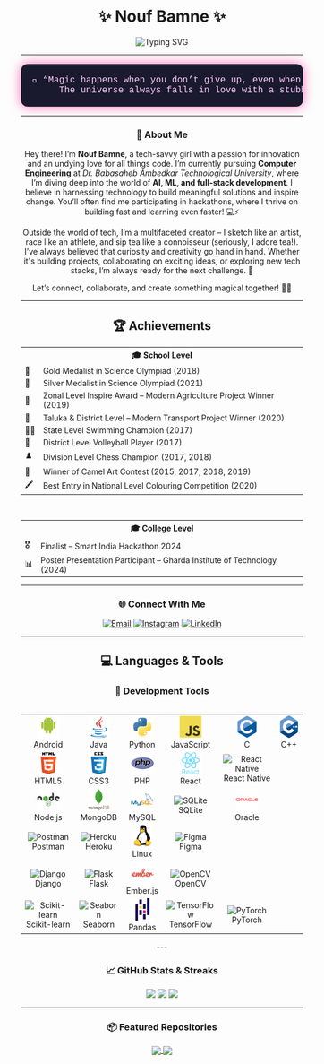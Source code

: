 <div align="center">

<h1 align="center">✨ Nouf Bamne ✨</h1>

<p><img src="https://readme-typing-svg.demolab.com?font=Fira+Code&weight=500&size=24&pause=1000&center=true&vCenter=true&width=435&lines=Hey+there!+I'm+Nouf+Bamne+%F0%9F%91%90;Computer+Engineering+Student+%F0%9F%92%BB;AI+%E2%9A%9B%EF%B8%8F+ML+%F0%9F%94%8E+Full-Stack+Dev+%F0%9F%92%A1;Hackathon+Lover+%F0%9F%8F%81+Sketch+Artist+%F0%9F%8E%A8+Tea+Lover+%F0%9F%8D%B5" alt="Typing SVG" /></p>

---
<pre style="font-family: 'Courier New', monospace; font-size: 16px; color: #ffccff; background-color: #1a1a2e; padding: 20px; border-radius: 12px; box-shadow: 0 0 20px #ff69b4;">
🌌 “Magic happens when you don’t give up, even when you want to.  
     The universe always falls in love with a stubborn heart.” 💖
</pre>
---

### 🌸 About Me

Hey there! I’m <strong>Nouf Bamne</strong>, a tech-savvy girl with a passion for innovation and an undying love for all things code. I’m currently pursuing <strong>Computer Engineering</strong> at <em>Dr. Babasaheb Ambedkar Technological University</em>, where I’m diving deep into the world of <strong>AI, ML, and full-stack development</strong>. I believe in harnessing technology to build meaningful solutions and inspire change. You’ll often find me participating in hackathons, where I thrive on building fast and learning even faster! 💻⚡

Outside the world of tech, I’m a multifaceted creator – I sketch like an artist, race like an athlete, and sip tea like a connoisseur (seriously, I adore tea!). I’ve always believed that curiosity and creativity go hand in hand. Whether it's building projects, collaborating on exciting ideas, or exploring new tech stacks, I’m always ready for the next challenge. 🌟

Let’s connect, collaborate, and create something magical together! 🎀✨

---
## 🏆 Achievements

<table>
  <tr>
    <th colspan="2" align="center">🎓 School Level</th>
  </tr>
  <tr>
    <td>🏅</td>
    <td>Gold Medalist in Science Olympiad (2018)</td>
  </tr>
  <tr>
    <td>🥈</td>
    <td>Silver Medalist in Science Olympiad (2021)</td>
  </tr>
  <tr>
    <td>🧪</td>
    <td>Zonal Level Inspire Award – Modern Agriculture Project Winner (2019)</td>
  </tr>
  <tr>
    <td>🚗</td>
    <td>Taluka & District Level – Modern Transport Project Winner (2020)</td>
  </tr>
  <tr>
    <td>🏊‍♀️</td>
    <td>State Level Swimming Champion (2017)</td>
  </tr>
  <tr>
    <td>🏐</td>
    <td>District Level Volleyball Player (2017)</td>
  </tr>
  <tr>
    <td>♟️</td>
    <td>Division Level Chess Champion (2017, 2018)</td>
  </tr>
  <tr>
    <td>🎨</td>
    <td>Winner of Camel Art Contest (2015, 2017, 2018, 2019)</td>
  </tr>
  <tr>
    <td>🖍️</td>
    <td>Best Entry in National Level Colouring Competition (2020)</td>
  </tr>
</table>

<br>

<table>
  <tr>
    <th colspan="2" align="center">🎓 College Level</th>
  </tr>
  <tr>
    <td>🎖️</td>
    <td>Finalist – Smart India Hackathon 2024</td>
  </tr>
  <tr>
    <td>📊</td>
    <td>Poster Presentation Participant – Gharda Institute of Technology (2024)</td>
  </tr>
 
</table>

---

### 🌐 Connect With Me

[![Email](https://img.shields.io/badge/Email-noufbamne@gmail.com-D14836?style=flat&logo=gmail&logoColor=white)](mailto:noufbamne@gmail.com)
[![Instagram](https://img.shields.io/badge/Instagram-@nouf_bamne-E4405F?style=flat&logo=instagram&logoColor=white)](https://instagram.com/nouf_bamne)
[![LinkedIn](https://img.shields.io/badge/LinkedIn-Nouf%20Bamne-0077B5?style=flat&logo=linkedin&logoColor=white)](https://linkedin.com/in/nouf-bamne)

---

## 💻 Languages & Tools

### 🚀 Development Tools
<div align="center" style="display: flex; flex-wrap: wrap; gap: 1rem; justify-content: center;">

<table>
<tr>
<td align="center">
  <img src="https://raw.githubusercontent.com/devicons/devicon/master/icons/android/android-original-wordmark.svg" width="40" height="40" alt="Android"/><br>Android
</td>
<td align="center">
  <img src="https://raw.githubusercontent.com/devicons/devicon/master/icons/java/java-original.svg" width="40" height="40" alt="Java"/><br>Java
</td>
<td align="center">
  <img src="https://raw.githubusercontent.com/devicons/devicon/master/icons/python/python-original.svg" width="40" height="40" alt="Python"/><br>Python
</td>
<td align="center">
  <img src="https://raw.githubusercontent.com/devicons/devicon/master/icons/javascript/javascript-original.svg" width="40" height="40" alt="JavaScript"/><br>JavaScript
</td>
<td align="center">
  <img src="https://raw.githubusercontent.com/devicons/devicon/master/icons/c/c-original.svg" width="40" height="40" alt="C"/><br>C
</td>
<td align="center">
  <img src="https://raw.githubusercontent.com/devicons/devicon/master/icons/cplusplus/cplusplus-original.svg" width="40" height="40" alt="C++"/><br>C++
</td>
</tr>
<tr>
<td align="center">
  <img src="https://raw.githubusercontent.com/devicons/devicon/master/icons/html5/html5-original-wordmark.svg" width="40" height="40" alt="HTML5"/><br>HTML5
</td>
<td align="center">
  <img src="https://raw.githubusercontent.com/devicons/devicon/master/icons/css3/css3-original-wordmark.svg" width="40" height="40" alt="CSS3"/><br>CSS3
</td>
<td align="center">
  <img src="https://raw.githubusercontent.com/devicons/devicon/master/icons/php/php-original.svg" width="40" height="40" alt="PHP"/><br>PHP
</td>
<td align="center">
  <img src="https://raw.githubusercontent.com/devicons/devicon/master/icons/react/react-original-wordmark.svg" width="40" height="40" alt="React"/><br>React
</td>
<td align="center">
  <img src="https://reactnative.dev/img/header_logo.svg" width="40" height="40" alt="React Native"/><br>React Native
</td>
</tr>
<tr>
<td align="center">
  <img src="https://raw.githubusercontent.com/devicons/devicon/master/icons/nodejs/nodejs-original-wordmark.svg" width="40" height="40" alt="Node.js"/><br>Node.js
</td>
<td align="center">
  <img src="https://raw.githubusercontent.com/devicons/devicon/master/icons/mongodb/mongodb-original-wordmark.svg" width="40" height="40" alt="MongoDB"/><br>MongoDB
</td>
<td align="center">
  <img src="https://raw.githubusercontent.com/devicons/devicon/master/icons/mysql/mysql-original-wordmark.svg" width="40" height="40" alt="MySQL"/><br>MySQL
</td>
<td align="center">
  <img src="https://www.vectorlogo.zone/logos/sqlite/sqlite-icon.svg" width="40" height="40" alt="SQLite"/><br>SQLite
</td>
<td align="center">
  <img src="https://raw.githubusercontent.com/devicons/devicon/master/icons/oracle/oracle-original.svg" width="40" height="40" alt="Oracle"/><br>Oracle
</td>
</tr>
<tr>
<td align="center">
  <img src="https://www.vectorlogo.zone/logos/getpostman/getpostman-icon.svg" width="40" height="40" alt="Postman"/><br>Postman
</td>
<td align="center">
  <img src="https://www.vectorlogo.zone/logos/heroku/heroku-icon.svg" width="40" height="40" alt="Heroku"/><br>Heroku
</td>
<td align="center">
  <img src="https://raw.githubusercontent.com/devicons/devicon/master/icons/linux/linux-original.svg" width="40" height="40" alt="Linux"/><br>Linux
</td>
<td align="center">
  <img src="https://www.vectorlogo.zone/logos/figma/figma-icon.svg" width="40" height="40" alt="Figma"/><br>Figma
</td>
</tr>
<tr>
<td align="center">
  <img src="https://cdn.worldvectorlogo.com/logos/django.svg" width="40" height="40" alt="Django"/><br>Django
</td>
<td align="center">
  <img src="https://www.vectorlogo.zone/logos/pocoo_flask/pocoo_flask-icon.svg" width="40" height="40" alt="Flask"/><br>Flask
</td>
<td align="center">
  <img src="https://raw.githubusercontent.com/devicons/devicon/master/icons/ember/ember-original-wordmark.svg" width="40" height="40" alt="Ember.js"/><br>Ember.js
</td>
<td align="center">
  <img src="https://www.vectorlogo.zone/logos/opencv/opencv-icon.svg" width="40" height="40" alt="OpenCV"/><br>OpenCV
</td>
</tr>
<tr>
<td align="center">
  <img src="https://upload.wikimedia.org/wikipedia/commons/0/05/Scikit_learn_logo_small.svg" width="40" height="40" alt="Scikit-learn"/><br>Scikit-learn
</td>
<td align="center">
  <img src="https://www.vectorlogo.zone/logos/seaborn/seaborn-icon.svg" width="40" height="40" alt="Seaborn"/><br>Seaborn
</td>
<td align="center">
  <img src="https://raw.githubusercontent.com/devicons/devicon/2ae2a900d2f041da66e950e4d48052658d850630/icons/pandas/pandas-original.svg" width="40" height="40" alt="Pandas"/><br>Pandas
</td>
<td align="center">
  <img src="https://www.vectorlogo.zone/logos/tensorflow/tensorflow-icon.svg" width="40" height="40" alt="TensorFlow"/><br>TensorFlow
</td>
<td align="center">
  <img src="https://www.vectorlogo.zone/logos/pytorch/pytorch-icon.svg" width="40" height="40" alt="PyTorch"/><br>PyTorch
</td>
</tr>
</table>
</div>
---

### 📈 GitHub Stats & Streaks

<p align="center">
  <img src="https://github-readme-stats.vercel.app/api?username=noufbamne&show_icons=true&theme=tokyonight" />
  <img src="https://github-readme-streak-stats.herokuapp.com/?user=noufbamne&theme=tokyonight" />
  <img src="https://github-readme-stats.vercel.app/api/top-langs/?username=noufbamne&layout=compact&theme=tokyonight" />
</p>

---

### 📦 Featured Repositories

<div align="center">

  <a href="https://github.com/noufbamne/Smart-Farming-Assistant" target="_blank">
    <img align="center" src="https://github-readme-stats.vercel.app/api/pin/?username=noufbamne&repo=Smart-Farming-Assistant&theme=tokyonight" />
  </a>

  <a href="https://github.com/noufbamne/AI-Agriculture-Pitch-Deck" target="_blank">
    <img align="center" src="https://github-readme-stats.vercel.app/api/pin/?username=noufbamne&repo=AI-Agriculture-Pitch-Deck&theme=tokyonight" />
  </a>

</div>
